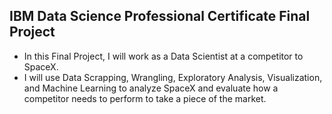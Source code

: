 ## IBM Data Science Professional Certificate Final Project
- In this Final Project, I will work as a Data Scientist at a competitor to SpaceX.
- I will use Data Scrapping, Wrangling, Exploratory Analysis, Visualization, and Machine Learning to analyze SpaceX and evaluate how a competitor needs to perform to take a piece of the market.